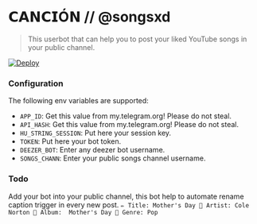# 𝗖𝗔𝗡𝗖𝗜Ó𝗡 // @songsxd 
> This userbot that can help you to post your liked YouTube songs in your public channel.

[![Deploy](https://www.herokucdn.com/deploy/button.svg)](https://heroku.com/deploy)

### Configuration

The following env variables are supported:

 - `APP_ID`: Get this value from my.telegram.org! Please do not steal.
 - `API_HASH`: Get this value from my.telegram.org! Please do not steal.
 - `HU_STRING_SESSION`: Put here your session key.
 - `TOKEN`: Put here your bot token. 
 - `DEEZER_BOT`: Enter any deezer bot username. 
 - `SONGS_CHANN`: Enter your public songs channel username.
 
 ### Todo
 Add your bot into your public channel, this bot help to automate rename caption trigger in every new post.
 `✏️ Title: Mother's Day
 👤 Artist: Cole Norton
 💽 Album:  Mother's Day
 🎼 Genre: Pop`

